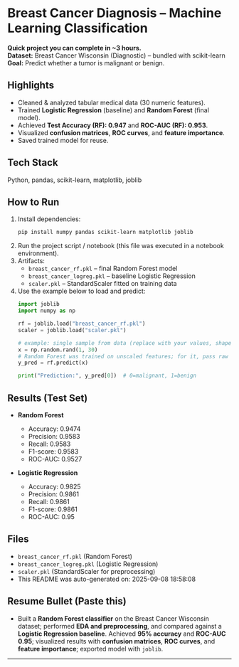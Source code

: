 # Breast Cancer Diagnosis – Machine Learning Classification

**Quick project you can complete in ~3 hours.**  
**Dataset:** Breast Cancer Wisconsin (Diagnostic) – bundled with scikit-learn  
**Goal:** Predict whether a tumor is malignant or benign.

## Highlights
- Cleaned & analyzed tabular medical data (30 numeric features).
- Trained **Logistic Regression** (baseline) and **Random Forest** (final model).
- Achieved **Test Accuracy (RF): 0.947** and **ROC-AUC (RF): 0.953**.
- Visualized **confusion matrices**, **ROC curves**, and **feature importance**.
- Saved trained model for reuse.

## Tech Stack
Python, pandas, scikit-learn, matplotlib, joblib

## How to Run
1. Install dependencies:
   ```bash
   pip install numpy pandas scikit-learn matplotlib joblib
   ```
2. Run the project script / notebook (this file was executed in a notebook environment).
3. Artifacts:
   - `breast_cancer_rf.pkl` – final Random Forest model
   - `breast_cancer_logreg.pkl` – baseline Logistic Regression
   - `scaler.pkl` – StandardScaler fitted on training data
4. Use the example below to load and predict:
   ```python
   import joblib
   import numpy as np

   rf = joblib.load("breast_cancer_rf.pkl")
   scaler = joblib.load("scaler.pkl")

   # example: single sample from data (replace with your values, shape must be (1, 30))
   x = np.random.rand(1, 30)
   # Random Forest was trained on unscaled features; for it, pass raw features:
   y_pred = rf.predict(x)

   print("Prediction:", y_pred[0])  # 0=malignant, 1=benign
   ```

## Results (Test Set)
- **Random Forest**
  - Accuracy: 0.9474
  - Precision: 0.9583
  - Recall: 0.9583
  - F1-score: 0.9583
  - ROC-AUC: 0.9527

- **Logistic Regression**
  - Accuracy: 0.9825
  - Precision: 0.9861
  - Recall: 0.9861
  - F1-score: 0.9861
  - ROC-AUC: 0.95

## Files
- `breast_cancer_rf.pkl` (Random Forest)
- `breast_cancer_logreg.pkl` (Logistic Regression)
- `scaler.pkl` (StandardScaler for preprocessing)
- This README was auto-generated on: 2025-09-08 18:58:08

## Resume Bullet (Paste this)
- Built a **Random Forest classifier** on the Breast Cancer Wisconsin dataset; performed **EDA and preprocessing**, and compared against a **Logistic Regression baseline**. Achieved **95% accuracy** and **ROC-AUC 0.95**; visualized results with **confusion matrices**, **ROC curves**, and **feature importance**; exported model with `joblib`.

---
